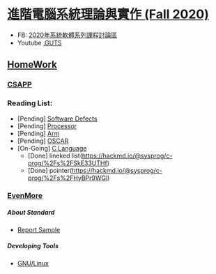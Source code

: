 # [進階電腦系統理論與實作 (Fall 2020)](http://wiki.csie.ncku.edu.tw/sysprog/schedule)
- FB: [2020年系統軟體系列課程討論區](https://www.facebook.com/groups/system.software2020)
- Youtube [.GUTS](https://www.youtube.com/c/GUTS4tech/videos)

##  [HomeWork](https://hackmd.io/@sysprog/2020-homework1)

### [CSAPP](https://hackmd.io/@sysprog/CSAPP)

### Reading List:
 - [Pending] [Software Defects](https://hackmd.io/@sysprog/software-failure)
 - [Pending] [Processor](https://beta.hackfoldr.org/cpu/)
 - [Pending] [Arm](https://beta.hackfoldr.org/arm/)
 - [Pending] [OSCAR](https://beta.hackfoldr.org/oscar/)
 - [On-Going] [C Language](https://hackmd.io/@sysprog/c-prog/%2F%40sysprog%2Fc-programming)
    - [Done] lineked list(https://hackmd.io/@sysprog/c-prog/%2Fs%2FSkE33UTHf)
    - [Done] pointer(https://hackmd.io/@sysprog/c-prog/%2Fs%2FHyBPr9WGl)

### [EvenMore](https://hackmd.io/@sysprog/linux-kernel-internal)

##### About Standard
 - [Report Sample](http://wiki.csie.ncku.edu.tw/embedded/arm-linux)

##### Developing Tools
 - [GNU/Linux](https://hackmd.io/@sysprog/gnu-linux-dev/)
